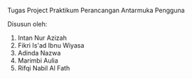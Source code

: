 Tugas Project Praktikum Perancangan Antarmuka Pengguna

Disusun oleh:
1. Intan Nur Azizah
2. Fikri Is'ad Ibnu Wiyasa
3. Adinda Nazwa
4. Marimbi Aulia
5. Rifqi Nabil Al Fath
